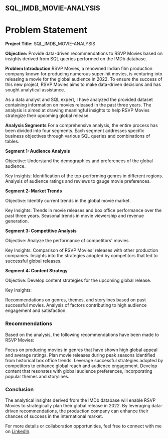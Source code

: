 ## SQL_IMDB_MOVIE-ANALYSIS

# Problem Statement
**Project Title:** SQL_IMDB_MOVIE-ANALYSIS

**Objective:**  Provide data-driven recommendations to RSVP Movies based on insights derived from SQL queries performed on the IMDb database.

**Problem Introduction**
RSVP Movies, a renowned Indian film production company known for producing numerous super-hit movies, is venturing into releasing a movie for the global audience in 2022. To ensure the success of this new project, RSVP Movies aims to make data-driven decisions and has sought analytical assistance.

As a data analyst and SQL expert, I have analyzed the provided dataset containing information on movies released in the past three years. The analysis is aimed at drawing meaningful insights to help RSVP Movies strategize their upcoming global release.

**Analysis Segments**
For a comprehensive analysis, the entire process has been divided into four segments. Each segment addresses specific business objectives through various SQL queries and combinations of tables.

**Segment 1: Audience Analysis**

Objective: Understand the demographics and preferences of the global audience.

Key Insights:
Identification of the top-performing genres in different regions.
Analysis of audience ratings and reviews to gauge movie preferences.

**Segment 2: Market Trends**

Objective: Identify current trends in the global movie market.

Key Insights:
Trends in movie releases and box office performance over the past three years.
Seasonal trends in movie viewership and revenue generation.

**Segment 3: Competitive Analysis**

Objective: Analyze the performance of competitors' movies.

Key Insights:
Comparison of RSVP Movies' releases with other production companies.
Insights into the strategies adopted by competitors that led to successful global releases.

**Segment 4: Content Strategy**

Objective: Develop content strategies for the upcoming global release.

Key Insights:

Recommendations on genres, themes, and storylines based on past successful movies.
Analysis of factors contributing to high audience engagement and satisfaction.

### Recommendations

Based on the analysis, the following recommendations have been made to RSVP Movies:

Focus on producing movies in genres that have shown high global appeal and average ratings.
Plan movie releases during peak seasons identified from historical box office trends.
Leverage successful strategies adopted by competitors to enhance global reach and audience engagement.
Develop content that resonates with global audience preferences, incorporating popular themes and storylines.

### Conclusion

The analytical insights derived from the IMDb database will enable RSVP Movies to strategically plan their global release in 2022. By leveraging data-driven recommendations, the production company can enhance their chances of success in the international market.

For more details or collaboration opportunities, feel free to connect with me on [LinkedIn](https://www.linkedin.com/in/nishigandhianalyst/).
